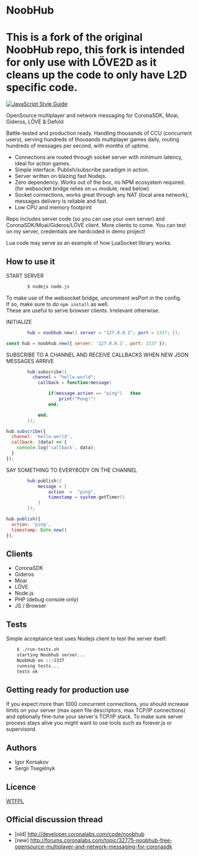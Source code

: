 # NoobHub

# This is a fork of the original NoobHub repo, this fork is intended for only use with LÖVE2D as it cleans up the code to only have L2D specific code.

[![JavaScript Style Guide](https://img.shields.io/badge/code%20style-standard-brightgreen.svg)](http://standardjs.com/)

OpenSource multiplayer and network messaging for CoronaSDK, Moai, Gideros, LÖVE & Defold

Battle-tested and production ready. Handling thousands of CCU (concurrent users), serving hundreds of thousands multiplayer games daily, routing hundreds of messages per second, with months of uptime.

- Connections are routed through socket server with minimum latency, ideal for action games.
- Simple interface. Publish/subscribe paradigm in action.
- Server written on blazing fast Nodejs.
- Zero dependency. Works out of the box, no NPM ecosystem required. (for websocket bridge relies on `ws` module, read below)
- Socket connections, works great through any NAT (local area network), messages delivery is reliable and fast.
- Low CPU and memory footprint

Repo includes server code (so you can use your own server) and CoronaSDK/Moai/Gideros/LÖVE client. More clients to come.
You can test on my server, credentials are hardcoded in demo project!

Lua code may serve as an example of how LuaSocket library works.

## How to use it

START SERVER

```bash
        $ nodejs node.js
```

To make use of the websocket bridge, uncomment wsPort in the config.  
If so, make sure to do `npm install` as well.  
These are useful to serve browser clients. Irrelevant otherwise.

INITIALIZE

```lua
        hub = noobhub.new({ server = "127.0.0.1"; port = 1337; });
```

```js
const hub = noobhub.new({ server: '127.0.0.1', port: 2337 });
```

SUBSCRIBE TO A CHANNEL AND RECEIVE CALLBACKS WHEN NEW JSON MESSAGES ARRIVE

```lua
        hub:subscribe({
          channel = "hello-world";
        	callback = function(message)

        		if(message.action == "ping")   then
        			print("Pong!")
        		end;

        	end;
        });
```

```js
hub.subscribe({
  channel: 'hello-world',
  callback: (data) => {
    console.log('callback', data);
  }
});
```

SAY SOMETHING TO EVERYBODY ON THE CHANNEL

```lua
        hub:publish({
            message = {
                action  =  "ping",
                timestamp = system.getTimer()
            }
        });
```

```js
hub.publish({
  action: 'ping',
  timestamp: Date.now()
});
```

## Clients

- CoronaSDK
- Gideros
- Moai
- LÖVE
- Node.js
- PHP (debug console only)
- JS / Browser

## Tests

Simple acceptance test uses Nodejs client to test the server itself:

```bash
    $ ./run-tests.sh
    starting Noobhub server...
    NoobHub on :::1337
    running tests...
    tests ok
```

## Getting ready for production use

If you expect more than 1000 concurrent connections, you should increase limits on your server (max open file descriptors,
max TCP/IP connections) and optionally fine-tune your server's TCP/IP stack.
To make sure server process stays alive you might want to use tools such as forever.js or supervisord.

## Authors

- Igor Korsakov
- Sergii Tsegelnyk

## Licence

[WTFPL](http://www.wtfpl.net/txt/copying/)

## Official discussion thread

- [old] http://developer.coronalabs.com/code/noobhub
- [new] http://forums.coronalabs.com/topic/32775-noobhub-free-opensource-multiplayer-and-network-messaging-for-coronasdk

